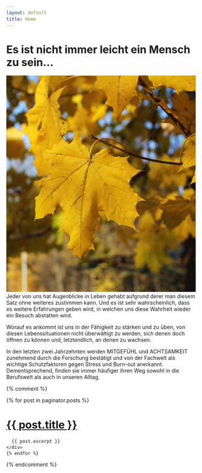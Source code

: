 ```yaml
---
layout: default
title: Home
---
```



<h1 class="space-below-1">Es ist nicht immer leicht ein Mensch zu sein...</h1>


![Bild zur Home Page](/images/home.jpg)
Jeder von uns hat Augenblicke in Leben gehabt aufgrund derer man diesem Satz ohne weiteres zustimmen kann.
Und es ist sehr wahrscheinlich, dass es weitere Erfahrungen geben wird, in welchen uns diese Wahrheit wieder ein Besuch abstatten wird.

Worauf es ankommt ist uns in der Fähigkeit zu stärken und zu üben, von diesen Lebenssituationen nicht überwältigt zu werden, sich denen doch öffnen zu können und, letztendlich, an denen zu wachsen.

In den letzten zwei Jahrzehnten werden MITGEFÜHL und ACHTSAMKEIT zunehmend durch die Forschung bestätigt und von der Fachwelt als wichtige Schutzfaktoren gegen Stress und Burn-out anerkannt. Dementsprechend, finden sie immer häufiger ihren Weg sowohl in die Berufswelt als auch in unseren Alltag.




{% comment %}
  <div class="posts">
    {% for post in paginator.posts %}
    <div class="post">
      <h1 class="post-title">
        <a href="{{ post.url }}">
          {{ post.title }}
        </a>
      </h1>

      {{ post.excerpt }}
    </div>
    {% endfor %}
  </div>
{% endcomment %}
